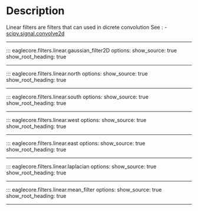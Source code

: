# Description
Linear filters are filters that can used in dicrete convolution
See :
    - [scipy.signal.convolve2d](https://docs.scipy.org/doc/scipy/reference/generated/scipy.signal.convolve2d.html)


---

::: eaglecore.filters.linear.gaussian_filter2D
    options:
        show_source: true
        show_root_heading: true

---

::: eaglecore.filters.linear.north
    options:
        show_source: true
        show_root_heading: true

---

::: eaglecore.filters.linear.south
    options:
        show_source: true
        show_root_heading: true

---

::: eaglecore.filters.linear.west
    options:
        show_source: true
        show_root_heading: true

---

::: eaglecore.filters.linear.east
    options:
        show_source: true
        show_root_heading: true

---

::: eaglecore.filters.linear.laplacian
    options:
        show_source: true
        show_root_heading: true

---

::: eaglecore.filters.linear.mean_filter
    options:
        show_source: true
        show_root_heading: true

---